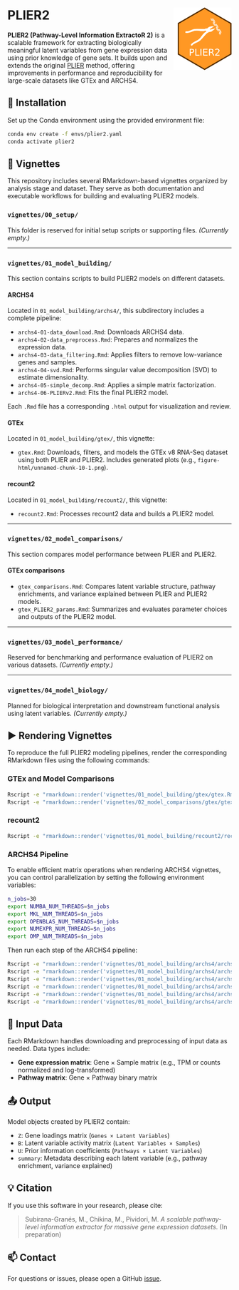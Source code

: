 # PLIER2 <img src="man/figures/plier2.png" width="121px" height="140px" align="right" style="padding-left:10px;background-color:white;" />

**PLIER2 (Pathway-Level Information ExtractoR 2)** is a scalable framework for extracting biologically meaningful latent variables from gene expression data using prior knowledge of gene sets. It builds upon and extends the original [PLIER](https://github.com/wgmao/PLIER) method, offering improvements in performance and reproducibility for large-scale datasets like GTEx and ARCHS4.

## 🔧 Installation

Set up the Conda environment using the provided environment file:

```bash
conda env create -f envs/plier2.yaml
conda activate plier2
```

## 📘 Vignettes

This repository includes several RMarkdown-based vignettes organized by analysis stage and dataset. They serve as both documentation and executable workflows for building and evaluating PLIER2 models.

### `vignettes/00_setup/`
This folder is reserved for initial setup scripts or supporting files. *(Currently empty.)*

---

### `vignettes/01_model_building/`
This section contains scripts to build PLIER2 models on different datasets.

#### **ARCHS4**
Located in `01_model_building/archs4/`, this subdirectory includes a complete pipeline:
- `archs4-01-data_download.Rmd`: Downloads ARCHS4 data.
- `archs4-02-data_preprocess.Rmd`: Prepares and normalizes the expression data.
- `archs4-03-data_filtering.Rmd`: Applies filters to remove low-variance genes and samples.
- `archs4-04-svd.Rmd`: Performs singular value decomposition (SVD) to estimate dimensionality.
- `archs4-05-simple_decomp.Rmd`: Applies a simple matrix factorization.
- `archs4-06-PLIERv2.Rmd`: Fits the final PLIER2 model.

Each `.Rmd` file has a corresponding `.html` output for visualization and review.

#### **GTEx**
Located in `01_model_building/gtex/`, this vignette:
- `gtex.Rmd`: Downloads, filters, and models the GTEx v8 RNA-Seq dataset using both PLIER and PLIER2.
Includes generated plots (e.g., `figure-html/unnamed-chunk-10-1.png`).

#### **recount2**
Located in `01_model_building/recount2/`, this vignette:
- `recount2.Rmd`: Processes recount2 data and builds a PLIER2 model.

---

### `vignettes/02_model_comparisons/`
This section compares model performance between PLIER and PLIER2.

#### **GTEx comparisons**
- `gtex_comparisons.Rmd`: Compares latent variable structure, pathway enrichments, and variance explained between PLIER and PLIER2 models.
- `gtex_PLIER2_params.Rmd`: Summarizes and evaluates parameter choices and outputs of the PLIER2 model.

---

### `vignettes/03_model_performance/`
Reserved for benchmarking and performance evaluation of PLIER2 on various datasets. *(Currently empty.)*

---

### `vignettes/04_model_biology/`
Planned for biological interpretation and downstream functional analysis using latent variables. *(Currently empty.)*

## ▶️ Rendering Vignettes

To reproduce the full PLIER2 modeling pipelines, render the corresponding RMarkdown files using the following commands:

### GTEx and Model Comparisons

```bash
Rscript -e "rmarkdown::render('vignettes/01_model_building/gtex/gtex.Rmd')"
Rscript -e "rmarkdown::render('vignettes/02_model_comparisons/gtex/gtex_comparisons.Rmd')"
```

### recount2

```bash
Rscript -e "rmarkdown::render('vignettes/01_model_building/recount2/recount2.Rmd')"
```

### ARCHS4 Pipeline

To enable efficient matrix operations when rendering ARCHS4 vignettes, you can control parallelization by setting the following environment variables:

```bash
n_jobs=30
export NUMBA_NUM_THREADS=$n_jobs
export MKL_NUM_THREADS=$n_jobs
export OPENBLAS_NUM_THREADS=$n_jobs
export NUMEXPR_NUM_THREADS=$n_jobs
export OMP_NUM_THREADS=$n_jobs
```

Then run each step of the ARCHS4 pipeline:

```bash
Rscript -e "rmarkdown::render('vignettes/01_model_building/archs4/archs4-01-data_download.Rmd')"
Rscript -e "rmarkdown::render('vignettes/01_model_building/archs4/archs4-02-data_preprocess.Rmd')"
Rscript -e "rmarkdown::render('vignettes/01_model_building/archs4/archs4-03-data_filtering.Rmd')"
Rscript -e "rmarkdown::render('vignettes/01_model_building/archs4/archs4-04-svd.Rmd')"
Rscript -e "rmarkdown::render('vignettes/01_model_building/archs4/archs4-05-simple_decomp.Rmd')"
Rscript -e "rmarkdown::render('vignettes/01_model_building/archs4/archs4-06-PLIERv2.Rmd')"
```

## 📂 Input Data

Each RMarkdown handles downloading and preprocessing of input data as needed. Data types include:

- **Gene expression matrix**: Gene × Sample matrix (e.g., TPM or counts normalized and log-transformed)
- **Pathway matrix**: Gene × Pathway binary matrix

## 📤 Output

Model objects created by PLIER2 contain:

- `Z`: Gene loadings matrix (`Genes × Latent Variables`)
- `B`: Latent variable activity matrix (`Latent Variables × Samples`)
- `U`: Prior information coefficients (`Pathways × Latent Variables`)
- `summary`: Metadata describing each latent variable (e.g., pathway enrichment, variance explained)

## 💡 Citation

If you use this software in your research, please cite:

> Subirana-Granés, M., Chikina, M., Pividori, M. *A scalable pathway-level information extractor for massive gene expression datasets*. (In preparation)

## 📫 Contact

For questions or issues, please open a GitHub [issue](https://github.com/your-username/PLIER2/issues).

